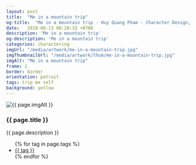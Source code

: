 ```yaml
---
layout: post
title:  "Me in a mountain trip"
og-title:  "Me in a mountain trip - Huy Quang Pham - Character Design, Hobbyist Artist"
date:   2018-06-13 00:28:32 +0700
description: 'Me in a mountain trip'
og-description: 'Me in a mountain trip'
categories: charactering
imgUrl: "/media/artwork/me-in-a-mountain-trip.jpg"
imgThumbnailUrl: "/media/artwork/thum/me-in-a-mountain-trip.jpg"
imgAlt: "Me in a mountain trip"
frame: 1
border: border
orientation: potrait
tags: trip me self
background: yellow
---
```

<article class="content">
  <div class="wrapper wrapper-img">
    <img id="c" class="pic {% if page.frame %}{{ "pic-frame" }}{% endif %}" src="{{ page.imgUrl | absolute_url }}" alt="{{ page.imgAlt }}" style="background-color: {{ page.background }}" />
  </div>
  <h3 class="title">{{ page.title }}</h3>
  <p class="des">{{ page.description }}</p>
  <ul class="tags">
    {% for tag in page.tags %}
      <li><a href="#">{{ tag }}</a></li>
    {% endfor %}
  </ul>
</article>
